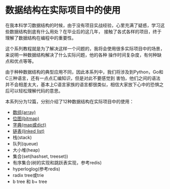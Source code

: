 # 数据结构在实际项目中的使用

在我本科学习数据结构的时候，由于没有项目实战经验，心里充满了疑惑，学习这些数据结构到底有什么用处？在毕业后的这几年，
接触了各式各样的项目，终于理解了数据结构在编程中的重要性。

这个系列教程就是为了解决这样一个问题的，我将会使用很多实际项目中的场景，来说明一种数据结构解决了什么实际问题，他的各种
操作时间复杂度，有何种缺点和优点等等。

由于种种数据结构的典型应用不同，因此本系列中，我们将涉及到Python，Go和C三种语言，还有一点点汇编知识，但是对此不要感觉到
害怕，他们之间的语法并不会相差太大，基本上C语言家族的语言都很类似，相信大家放下心中的恐惧之后可以轻松理解代码的意思。

本系列分为12篇，分别介绍了12种数据结构在实际项目中的使用：

- [数组(array)](./array.md)
- [位图(bitmap)](./bitmap.md)
- [字典(map或dict)](./dict.md)
- [链表(linked list)](./linkedlist.md)
- 栈(stack)
- 队列(queue)
- 大小堆(heap)
- 集合(set(hashset, treeset))
- 有序集合(树的实现和跳跃表实现，参考redis)
- hyperloglog(参考redis)
- radix tree或trie
- b tree 和 b+ tree
